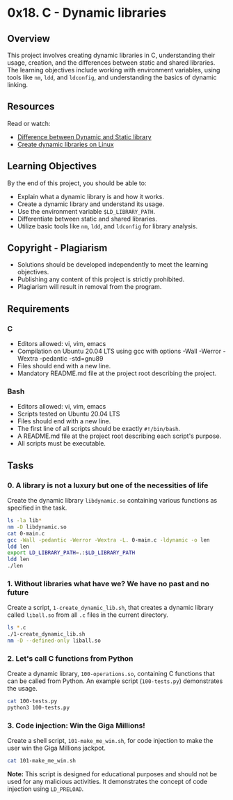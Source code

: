 # 0x18. C - Dynamic libraries

## Overview

This project involves creating dynamic libraries in C, understanding their usage, creation, and the differences between static and shared libraries. The learning objectives include working with environment variables, using tools like `nm`, `ldd`, and `ldconfig`, and understanding the basics of dynamic linking.

## Resources

Read or watch:

- [Difference between Dynamic and Static library](https://www.geeksforgeeks.org/static-vs-dynamic-libraries/)
- [Create dynamic libraries on Linux](https://www.cprogramming.com/tutorial/shared-libraries-linux-gcc.html)

## Learning Objectives

By the end of this project, you should be able to:

- Explain what a dynamic library is and how it works.
- Create a dynamic library and understand its usage.
- Use the environment variable `$LD_LIBRARY_PATH`.
- Differentiate between static and shared libraries.
- Utilize basic tools like `nm`, `ldd`, and `ldconfig` for library analysis.

## Copyright - Plagiarism

- Solutions should be developed independently to meet the learning objectives.
- Publishing any content of this project is strictly prohibited.
- Plagiarism will result in removal from the program.

## Requirements

### C

- Editors allowed: vi, vim, emacs
- Compilation on Ubuntu 20.04 LTS using gcc with options -Wall -Werror -Wextra -pedantic -std=gnu89
- Files should end with a new line.
- Mandatory README.md file at the project root describing the project.

### Bash

- Editors allowed: vi, vim, emacs
- Scripts tested on Ubuntu 20.04 LTS
- Files should end with a new line.
- The first line of all scripts should be exactly `#!/bin/bash`.
- A README.md file at the project root describing each script's purpose.
- All scripts must be executable.

## Tasks

### 0. A library is not a luxury but one of the necessities of life

Create the dynamic library `libdynamic.so` containing various functions as specified in the task.

```bash
ls -la lib*
nm -D libdynamic.so
cat 0-main.c
gcc -Wall -pedantic -Werror -Wextra -L. 0-main.c -ldynamic -o len
ldd len
export LD_LIBRARY_PATH=.:$LD_LIBRARY_PATH
ldd len
./len
```

### 1. Without libraries what have we? We have no past and no future

Create a script, `1-create_dynamic_lib.sh`, that creates a dynamic library called `liball.so` from all `.c` files in the current directory.

```bash
ls *.c
./1-create_dynamic_lib.sh
nm -D --defined-only liball.so
```

### 2. Let's call C functions from Python

Create a dynamic library, `100-operations.so`, containing C functions that can be called from Python. An example script (`100-tests.py`) demonstrates the usage.

```bash
cat 100-tests.py
python3 100-tests.py
```

### 3. Code injection: Win the Giga Millions!

Create a shell script, `101-make_me_win.sh`, for code injection to make the user win the Giga Millions jackpot.

```bash
cat 101-make_me_win.sh
```

**Note:** This script is designed for educational purposes and should not be used for any malicious activities. It demonstrates the concept of code injection using `LD_PRELOAD`.
